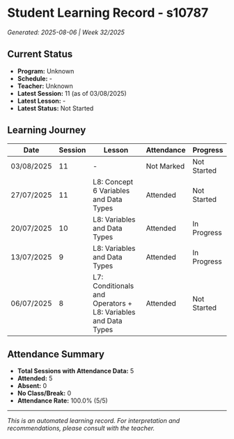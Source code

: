 # Student Learning Record - s10787
*Generated: 2025-08-06 | Week 32/2025*

## Current Status
- **Program:** Unknown
- **Schedule:**  -
- **Teacher:** Unknown
- **Latest Session:** 11 (as of 03/08/2025)
- **Latest Lesson:** -
- **Latest Status:** Not Started

## Learning Journey
| Date | Session | Lesson | Attendance | Progress |
|------|---------|--------|------------|----------|
| 03/08/2025 | 11 | - | Not Marked | Not Started |
| 27/07/2025 | 11 | L8: Concept 6 Variables and Data Types | Attended | Not Started |
| 20/07/2025 | 10 | L8: Variables and Data Types | Attended | In Progress |
| 13/07/2025 | 9 | L8: Variables and Data Types | Attended | In Progress |
| 06/07/2025 | 8 | L7: Conditionals and Operators + L8: Variables and Data Types | Attended | Not Started |

## Attendance Summary
- **Total Sessions with Attendance Data:** 5
- **Attended:** 5
- **Absent:** 0
- **No Class/Break:** 0
- **Attendance Rate:** 100.0% (5/5)

---
*This is an automated learning record. For interpretation and recommendations, please consult with the teacher.*
